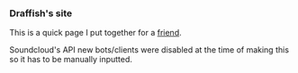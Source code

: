 ### Draffish's site
This is a quick page I put together for a [friend](https://soundcloud.com/draffish).

Soundcloud's API new bots/clients were disabled at the time of making this so it has to be manually inputted. 
